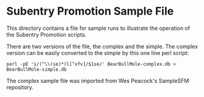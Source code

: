 # Subentry Promotion Sample File
This directory contains a file for sample runs to illustrate the operation of the Subentry Promotion scripts.

There are two versions of the file, the complex and the simple. The complex version can
be easily converted to the simple by this one line perl script:
```
perl -pE 's/(^\\(se)*)l[^xfv]/$1se/' BearBullMole-complex.db > BearBullMole-simple.db
```

The complex sample file was imported from Wes Peacock's SampleSFM repository.
